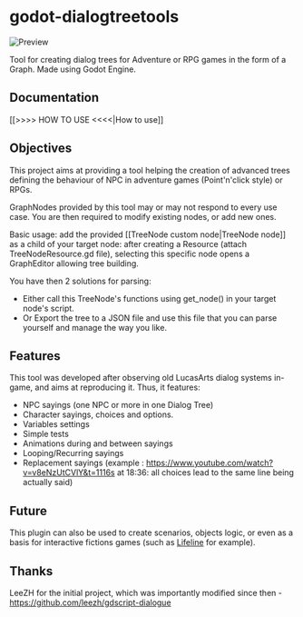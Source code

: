 # godot-dialogtreetools

![Preview](https://github.com/StraToN/godot-dialogtreetools/blob/master/addons/tree-tools/docs/dialogtreetools.png)

Tool for creating dialog trees for Adventure or RPG games in the form of a Graph.
Made using Godot Engine.

## Documentation

[[>>>> HOW TO USE <<<<|How to use]]

## Objectives

This project aims at providing a tool helping the creation of advanced trees defining the behaviour of NPC in adventure games (Point'n'click style) or RPGs.

GraphNodes provided by this tool may or may not respond to every use case. You are then required to modify existing nodes, or add new ones.

Basic usage: add the provided [[TreeNode custom node|TreeNode node]] as a child of your target node: after creating a Resource (attach TreeNodeResource.gd file), selecting this specific node opens a GraphEditor allowing tree building. 

You have then 2 solutions for parsing:
- Either call this TreeNode's functions using get_node() in your target node's script.
- Or Export the tree to a JSON file and use this file that you can parse yourself and manage the way you like.

## Features

This tool was developed after observing old LucasArts dialog systems in-game, and aims at reproducing it. Thus, it features:
- NPC sayings (one NPC or more in one Dialog Tree)
- Character sayings, choices and options.
- Variables settings
- Simple tests
- Animations during and between sayings
- Looping/Recurring sayings
- Replacement sayings (example : https://www.youtube.com/watch?v=v8eNzUtCVlY&t=1116s at 18:36: all choices lead to the same line being actually said)

## Future

This plugin can also be used to create scenarios, objects logic, or even as a basis for interactive fictions games (such as [Lifeline](http://www.bigfishgames.com/daily/3mingames/lifeline/) for example).

## Thanks
LeeZH for the initial project, which was importantly modified since then - https://github.com/leezh/gdscript-dialogue

